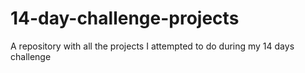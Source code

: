 # 14-day-challenge-projects
A repository with all the projects I attempted to do during my 14 days challenge
